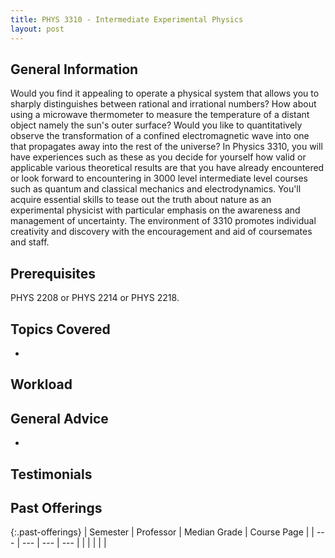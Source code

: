 ```yaml
---
title: PHYS 3310 - Intermediate Experimental Physics
layout: post
---
```


<link rel="stylesheet" href="/main.css">

## General Information

Would you find it appealing to operate a physical system that allows you to sharply distinguishes between rational and irrational numbers? How about using a microwave thermometer to measure the temperature of a distant object namely the sun's outer surface? Would you like to quantitatively observe the transformation of a confined electromagnetic wave into one that propagates away into the rest of the universe? In Physics 3310, you will have experiences such as these as you decide for yourself how valid or applicable various theoretical results are that you have already encountered or look forward to encountering in 3000 level intermediate level courses such as  quantum and classical mechanics and electrodynamics. You'll acquire  essential skills to tease out the truth about nature as an experimental physicist with particular emphasis on the awareness and management of uncertainty. The environment of 3310 promotes individual creativity and discovery with the encouragement and aid of coursemates and staff.

## Prerequisites

PHYS 2208 or PHYS 2214 or PHYS 2218.

## Topics Covered

  - 

## Workload



## General Advice

  - 

## Testimonials



## Past Offerings

{:.past-offerings}
| Semester | Professor | Median Grade | Course Page |
| --- | --- | --- | --- |
|  |  |  |  |
